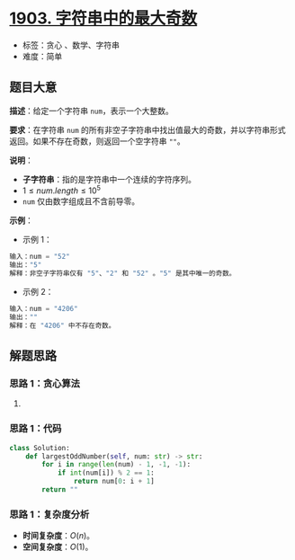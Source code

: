 # [1903. 字符串中的最大奇数](https://leetcode.cn/problems/largest-odd-number-in-string/)

- 标签：贪心 、数学、字符串
- 难度：简单

## 题目大意

**描述**：给定一个字符串 `num`，表示一个大整数。

**要求**：在字符串 `num` 的所有非空子字符串中找出值最大的奇数，并以字符串形式返回。如果不存在奇数，则返回一个空字符串 `""`。

**说明**：

- **子字符串**：指的是字符串中一个连续的字符序列。
- $1 \le num.length \le 10^5$
- `num` 仅由数字组成且不含前导零。

**示例**：

- 示例 1：

```Python
输入：num = "52"
输出："5"
解释：非空子字符串仅有 "5"、"2" 和 "52" 。"5" 是其中唯一的奇数。
```

- 示例 2：

```Python
输入：num = "4206"
输出：""
解释：在 "4206" 中不存在奇数。
```

## 解题思路

### 思路 1：贪心算法

1. 

### 思路 1：代码

```Python
class Solution:
    def largestOddNumber(self, num: str) -> str:
        for i in range(len(num) - 1, -1, -1):
            if int(num[i]) % 2 == 1:
                return num[0: i + 1]
        return ""
```

### 思路 1：复杂度分析

- **时间复杂度**：$O(n)$。
- **空间复杂度**：$O(1)$。

